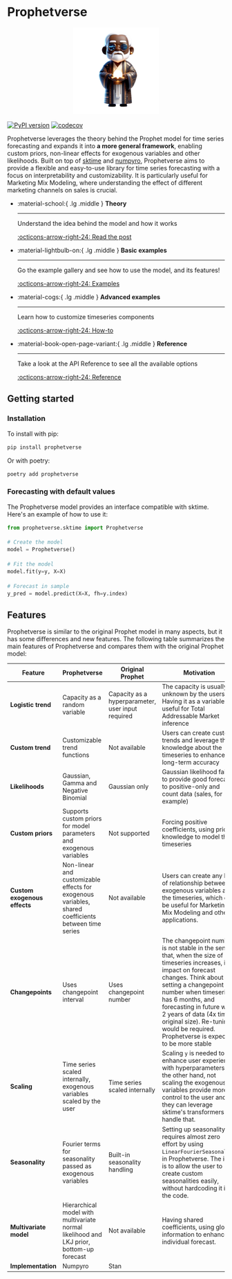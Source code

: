 # Prophetverse

<p align="center">
<img src="static/logo-removebg.png" width="200">

</p>

[![PyPI version](https://badge.fury.io/py/prophetverse.svg)](https://badge.fury.io/py/prophetverse)
[![codecov](https://codecov.io/gh/felipeangelimvieira/prophetverse/graph/badge.svg?token=O37PGJI3ZX)](https://codecov.io/gh/felipeangelimvieira/prophetverse)

Prophetverse leverages the theory behind the Prophet model for time series forecasting and expands it into __a more general framework__, enabling custom priors, non-linear effects for exogenous variables and other likelihoods. Built on top of [sktime](https://www.sktime.net/en/stable/) and [numpyro](https://num.pyro.ai/en/stable/), Prophetverse aims to provide a flexible and easy-to-use library for time series forecasting with a focus on interpretability and customizability. It is particularly useful for Marketing Mix Modeling, where understanding the effect of different marketing channels on sales is crucial.


<div class="grid cards" markdown>

-   :material-school:{ .lg .middle } __Theory__

    ---

    Understand the idea behind the model and how it works

    [:octicons-arrow-right-24: Read the post](the-theory)

-   :material-lightbulb-on:{ .lg .middle } __Basic examples__

    ---

    Go the example gallery and see how to use the model, and its features!

    [:octicons-arrow-right-24: Examples](tutorial/univariate)

-   :material-cogs:{ .lg .middle } __Advanced examples__

    ---

    Learn how to customize timeseries components

    [:octicons-arrow-right-24: How-to](howto)


-   :material-book-open-page-variant:{ .lg .middle } __Reference__

    ---

    Take a look at the API Reference to see all the available options

    [:octicons-arrow-right-24: Reference](reference/sktime/prophetverse/)


</div>



## Getting started

### Installation

To install with pip:

```bash
pip install prophetverse
```

Or with poetry:

```bash
poetry add prophetverse
```

### Forecasting with default values

The Prophetverse model provides an interface compatible with sktime.
Here's an example of how to use it:

```python
from prophetverse.sktime import Prophetverse

# Create the model
model = Prophetverse()

# Fit the model
model.fit(y=y, X=X)

# Forecast in sample
y_pred = model.predict(X=X, fh=y.index)
```




## Features

Prophetverse is similar to the original Prophet model in many aspects, but it has some differences and new features. The following table summarizes the main features of Prophetverse and compares them with the original Prophet model:



| Feature                         | Prophetverse                                                                                                               | Original Prophet                         | Motivation |
|---------------------------------|----------------------------------------------------------------------------------------------------------------------------|------------------------------------------| ----------------------------------------- |
| **Logistic trend**              | Capacity as a random variable                           | Capacity as a hyperparameter, user input required             | The capacity is usually unknown by the users. Having it as a variable is useful for Total Addressable Market inference |
| **Custom trend**               | Customizable trend functions                                                                                                | Not available                            | Users can create custom trends and leverage their knowledge about the timeseries to enhance long-term accuracy |
| **Likelihoods**                 | Gaussian, Gamma and Negative Binomial                                                                                                | Gaussian only                            | Gaussian likelihood fails to provide good forecasts to positive-only and count data (sales, for example) |
| **Custom priors**               | Supports custom priors for model parameters and exogenous variables                                                        | Not supported                            | Forcing positive coefficients, using prior knowledge to model the timeseries|
| **Custom exogenous effects**              | Non-linear and customizable effects for exogenous variables, shared coefficients between time series                       | Not available                            | Users can create any kind of relationship between exogenous variables and the timeseries, which can be useful for Marketing Mix Modeling and other applications. |
| **Changepoints**                | Uses changepoint interval                                                                                                  | Uses changepoint number                  | The changepoint number is not stable in the sense that, when the size of timeseries increases, its impact on forecast changes. Think about setting a changepoint number when timeseries has 6 months, and forecasting in future with 2 years of data (4x time original size). Re-tuning would be required. Prophetverse is expected to be more stable |
| **Scaling**                     | Time series scaled internally, exogenous variables scaled by the user                                                      | Time series scaled internally            | Scaling `y` is needed to enhance user experience with hyperparameters. On the other hand, not scaling the exogenous variables provide more control to the user and they can leverage sktime's transformers to handle that. |
| **Seasonality**                 | Fourier terms for seasonality passed as exogenous variables                                                                | Built-in seasonality handling            | Setting up seasonality requires almost zero effort by using `LinearFourierSeasonality` in Prophetverse. The idea is to allow the user to create custom seasonalities easily, without hardcoding it in the code. |
| **Multivariate model**          | Hierarchical model with multivariate normal likelihood and LKJ prior, bottom-up forecast                                    | Not available                            | Having shared coefficients, using global information to enhance individual forecast.|| **Inference methods**           | MCMC and MAP                                                                                                               | MCMC and MAP                            | |
| **Implementation** | Numpyro | Stan
